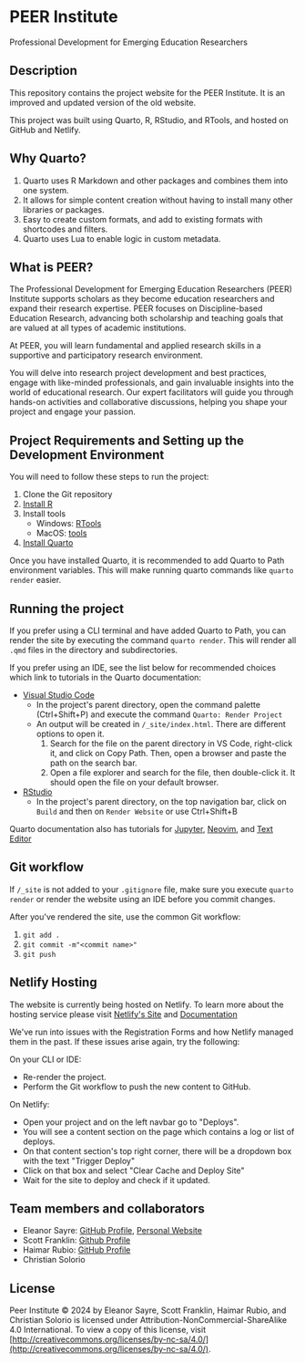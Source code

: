 # PEER Institute

Professional Development for Emerging Education Researchers

## Description

This repository contains the project website for the PEER Institute. It is an improved and updated version of the old website.

This project was built using Quarto, R, RStudio, and RTools, and hosted on GitHub and Netlify.

## Why Quarto?

1. Quarto uses R Markdown and other packages and combines them into one system.
2. It allows for simple content creation without having to install many other libraries or packages.
3. Easy to create custom formats, and add to existing formats with shortcodes and filters.
4. Quarto uses Lua to enable logic in custom metadata.

## What is PEER?

The Professional Development for Emerging Education Researchers (PEER) Institute supports scholars as they become education researchers and expand their research expertise. PEER focuses on Discipline-based Education Research, advancing both scholarship and teaching goals that are valued at all types of academic institutions.

At PEER, you will learn fundamental and applied research skills in a supportive and participatory research environment.

You will delve into research project development and best practices, engage with like-minded professionals, and gain invaluable insights into the world of educational research. Our expert facilitators will guide you through hands-on activities and collaborative discussions, helping you shape your project and engage your passion.

## Project Requirements and Setting up the Development Environment

You will need to follow these steps to run the project:

1. Clone the Git repository
2. [Install R](https://cran.r-project.org/)
3. Install tools
    * Windows: [RTools](https://cran.r-project.org/bin/windows/Rtools/)
    * MacOS: [tools](https://cran.r-project.org/bin/macosx/tools/)
4. [Install Quarto](https://quarto.org/docs/get-started/)

Once you have installed Quarto, it is recommended to add Quarto to Path environment variables. This will make running quarto commands like `quarto render` easier.

## Running the project

If you prefer using a CLI terminal and have added Quarto to Path, you can render the site by executing the command `quarto render`. This will render all `.qmd` files in the directory and subdirectories.

If you prefer using an IDE, see the list below for recommended choices which link to tutorials in the Quarto documentation:

* [Visual Studio Code](https://quarto.org/docs/get-started/hello/vscode.html)
  * In the project's parent directory, open the command palette (Ctrl+Shift+P) and execute the command `Quarto: Render Project`
  * An output will be created in `/_site/index.html`. There are different options to open it.
    1. Search for the file on the parent directory in VS Code, right-click it, and click on Copy Path. Then, open a browser and paste the path on the search bar.
    2. Open a file explorer and search for the file, then double-click it. It should open the file on your default browser.
* [RStudio](https://quarto.org/docs/get-started/hello/rstudio.html)
  * In the project's parent directory, on the top navigation bar, click on `Build` and then on `Render Website` or use Ctrl+Shift+B

Quarto documentation also has tutorials for [Jupyter](https://quarto.org/docs/get-started/hello/jupyter.html), [Neovim](https://quarto.org/docs/get-started/hello/neovim.html), and [Text Editor](https://quarto.org/docs/get-started/hello/text-editor.html)

## Git workflow

If `/_site` is not added to your `.gitignore` file, make sure you execute `quarto render` or render the website using an IDE before you commit changes.

After you've rendered the site, use the common Git workflow:

1. `git add .`
2. `git commit -m"<commit name>"`
3. `git push`

## Netlify Hosting

The website is currently being hosted on Netlify. To learn more about the hosting service please visit [Netlify's Site](https://www.netlify.com/) and [Documentation](https://docs.netlify.com/)

We've run into issues with the Registration Forms and how Netlify managed them in the past. If these issues arise again, try the following:

On your CLI or IDE:

* Re-render the project.
* Perform the Git workflow to push the new content to GitHub.

On Netlify:

* Open your project and on the left navbar go to "Deploys".
* You will see a content section on the page which contains a log or list of deploys.
* On that content section's top right corner, there will be a dropdown box with the text "Trigger Deploy"
* Click on that box and select "Clear Cache and Deploy Site"
* Wait for the site to deploy and check if it updated.

## Team members and collaborators

* Eleanor Sayre: [GitHub Profile](https://github.com/esayre), [Personal Website](https://zaposa.com)
* Scott Franklin: [Github Profile](https://github.com/svfranklin/)
* Haimar Rubio: [GitHub Profile](https://github.com/HaimarR)
* Christian Solorio

## License

Peer Institute © 2024 by Eleanor Sayre, Scott Franklin, Haimar Rubio, and Christian Solorio is licensed under Attribution-NonCommercial-ShareAlike 4.0 International. To view a copy of this license, visit [http://creativecommons.org/licenses/by-nc-sa/4.0/](http://creativecommons.org/licenses/by-nc-sa/4.0/).
